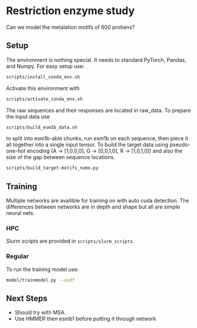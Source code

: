 # Restriction enzyme study
Can we model the metalation motifs of 600 protiens?
## Setup
The environment is nothing special. It needs to standard PyTorch, Pandas, and Numpy. For easy setup use:
```bash
scripts/install_conda_env.sh
```
Activate this environment with
```bash
scripts/activate_conda_env.sh
```
The raw sequences and their responses are located in raw_data. To prepare the input data use
```bash
scripts/build_esm1b_data.sh
```
to split into esm1b-able chunks, run esm1b on each sequence, then piece it all together into a single input tensor.
To build the target data using pseudo-one-hot encoding (A -> [1,0,0,0], G -> [0,0,1,0], R -> [1,0,1,0]) and also the size of the gap between sequence locations.
```bash
scripts/build_target-motifs_numn.py
```

## Training
Multiple networks are availible for training on with auto cuda detection. The differences between networks are in depth and shape but all are simple neural nets.
### HPC
Slurm scripts are provided in `scripts/slurm_scripts`.
### Regular
To run the training model use:
```bash
model/trainmodel.py --asdf
```
## Next Steps
- Should try with MSA. 
- Use HMMER then esmb1 before putting it through network

